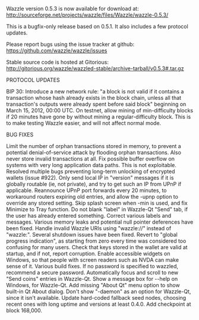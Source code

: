 Wazzle version 0.5.3 is now available for download at:
http://sourceforge.net/projects/wazzle/files/Wazzle/wazzle-0.5.3/

This is a bugfix-only release based on 0.5.1.
It also includes a few protocol updates.

Please report bugs using the issue tracker at github:
https://github.com/wazzle/wazzle/issues

Stable source code is hosted at Gitorious:
http://gitorious.org/wazzle/wazzled-stable/archive-tarball/v0.5.3#.tar.gz

PROTOCOL UPDATES

BIP 30: Introduce a new network rule: "a block is not valid if it contains a transaction whose hash already exists in the block chain, unless all that transaction's outputs were already spent before said block" beginning on March 15, 2012, 00:00 UTC.
On testnet, allow mining of min-difficulty blocks if 20 minutes have gone by without mining a regular-difficulty block. This is to make testing Wazzle easier, and will not affect normal mode.

BUG FIXES

Limit the number of orphan transactions stored in memory, to prevent a potential denial-of-service attack by flooding orphan transactions. Also never store invalid transactions at all.
Fix possible buffer overflow on systems with very long application data paths. This is not exploitable.
Resolved multiple bugs preventing long-term unlocking of encrypted wallets
(issue #922).
Only send local IP in "version" messages if it is globally routable (ie, not private), and try to get such an IP from UPnP if applicable.
Reannounce UPnP port forwards every 20 minutes, to workaround routers expiring old entries, and allow the -upnp option to override any stored setting.
Skip splash screen when -min is used, and fix Minimize to Tray function.
Do not blank "label" in Wazzle-Qt "Send" tab, if the user has already entered something.
Correct various labels and messages.
Various memory leaks and potential null pointer deferences have been fixed.
Handle invalid Wazzle URIs using "wazzle://" instead of "wazzle:".
Several shutdown issues have been fixed.
Revert to "global progress indication", as starting from zero every time was considered too confusing for many users.
Check that keys stored in the wallet are valid at startup, and if not, report corruption.
Enable accessible widgets on Windows, so that people with screen readers such as NVDA can make sense of it.
Various build fixes.
If no password is specified to wazzled, recommend a secure password.
Automatically focus and scroll to new "Send coins" entries in Wazzle-Qt.
Show a message box for --help on Windows, for Wazzle-Qt.
Add missing "About Qt" menu option to show built-in Qt About dialog.
Don't show "-daemon" as an option for Wazzle-Qt, since it isn't available.
Update hard-coded fallback seed nodes, choosing recent ones with long uptime and versions at least 0.4.0.
Add checkpoint at block 168,000.
